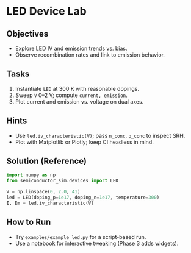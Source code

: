 # LED Device Lab

## Objectives

- Explore LED IV and emission trends vs. bias.
- Observe recombination rates and link to emission behavior.

## Tasks

1. Instantiate `LED` at 300 K with reasonable dopings.
2. Sweep `V` 0–2 V; compute `current, emission`.
3. Plot current and emission vs. voltage on dual axes.

## Hints

- Use `led.iv_characteristic(V)`; pass `n_conc`, `p_conc` to inspect SRH.
- Plot with Matplotlib or Plotly; keep CI headless in mind.

## Solution (Reference)

```python
import numpy as np
from semiconductor_sim.devices import LED

V = np.linspace(0, 2.0, 41)
led = LED(doping_p=1e17, doping_n=1e17, temperature=300)
I, Em = led.iv_characteristic(V)
```

## How to Run

- Try `examples/example_led.py` for a script-based run.
- Use a notebook for interactive tweaking (Phase 3 adds widgets).
